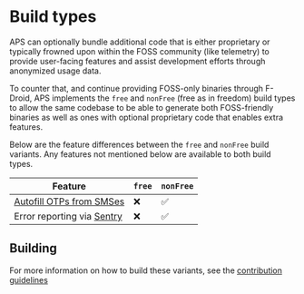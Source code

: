 # Build types

APS can optionally bundle additional code that is either proprietary or typically frowned upon within the FOSS community (like telemetry) to provide user-facing features and assist development efforts through anonymized usage data.

To counter that, and continue providing FOSS-only binaries through F-Droid, APS implements the `free` and `nonFree` (free as in freedom) build types to allow the same codebase to be able to generate both FOSS-friendly binaries as well as ones with optional proprietary code that enables extra features.

Below are the feature differences between the `free` and `nonFree` build variants. Any features not mentioned below are available to both build types.

Feature | `free` | `nonFree`
----------------------|--------|----------
[Autofill OTPs from SMSes](https://msfjarvis.dev/aps/pr/900) | ❌ | ✅
Error reporting via [Sentry](https://sentry.io/) | ❌ | ✅

## Building

For more information on how to build these variants, see the [contribution guidelines](https://github.com/android-password-store/Android-Password-Store/blob/develop/CONTRIBUTING.md#building-the-project)